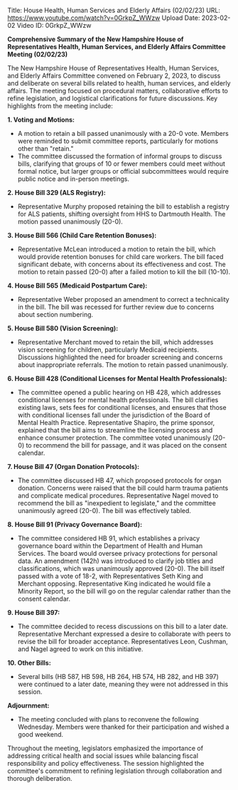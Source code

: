 Title: House Health, Human Services and Elderly Affairs (02/02/23)
URL: https://www.youtube.com/watch?v=0GrkpZ_WWzw
Upload Date: 2023-02-02
Video ID: 0GrkpZ_WWzw

**Comprehensive Summary of the New Hampshire House of Representatives Health, Human Services, and Elderly Affairs Committee Meeting (02/02/23)**

The New Hampshire House of Representatives Health, Human Services, and Elderly Affairs Committee convened on February 2, 2023, to discuss and deliberate on several bills related to health, human services, and elderly affairs. The meeting focused on procedural matters, collaborative efforts to refine legislation, and logistical clarifications for future discussions. Key highlights from the meeting include:

**1. Voting and Motions:**
   - A motion to retain a bill passed unanimously with a 20-0 vote. Members were reminded to submit committee reports, particularly for motions other than "retain."
   - The committee discussed the formation of informal groups to discuss bills, clarifying that groups of 10 or fewer members could meet without formal notice, but larger groups or official subcommittees would require public notice and in-person meetings.

**2. House Bill 329 (ALS Registry):**
   - Representative Murphy proposed retaining the bill to establish a registry for ALS patients, shifting oversight from HHS to Dartmouth Health. The motion passed unanimously (20-0).

**3. House Bill 566 (Child Care Retention Bonuses):**
   - Representative McLean introduced a motion to retain the bill, which would provide retention bonuses for child care workers. The bill faced significant debate, with concerns about its effectiveness and cost. The motion to retain passed (20-0) after a failed motion to kill the bill (10-10).

**4. House Bill 565 (Medicaid Postpartum Care):**
   - Representative Weber proposed an amendment to correct a technicality in the bill. The bill was recessed for further review due to concerns about section numbering.

**5. House Bill 580 (Vision Screening):**
   - Representative Merchant moved to retain the bill, which addresses vision screening for children, particularly Medicaid recipients. Discussions highlighted the need for broader screening and concerns about inappropriate referrals. The motion to retain passed unanimously.

**6. House Bill 428 (Conditional Licenses for Mental Health Professionals):**
   - The committee opened a public hearing on HB 428, which addresses conditional licenses for mental health professionals. The bill clarifies existing laws, sets fees for conditional licenses, and ensures that those with conditional licenses fall under the jurisdiction of the Board of Mental Health Practice. Representative Shapiro, the prime sponsor, explained that the bill aims to streamline the licensing process and enhance consumer protection. The committee voted unanimously (20-0) to recommend the bill for passage, and it was placed on the consent calendar.

**7. House Bill 47 (Organ Donation Protocols):**
   - The committee discussed HB 47, which proposed protocols for organ donation. Concerns were raised that the bill could harm trauma patients and complicate medical procedures. Representative Nagel moved to recommend the bill as "inexpedient to legislate," and the committee unanimously agreed (20-0). The bill was effectively tabled.

**8. House Bill 91 (Privacy Governance Board):**
   - The committee considered HB 91, which establishes a privacy governance board within the Department of Health and Human Services. The board would oversee privacy protections for personal data. An amendment (142h) was introduced to clarify job titles and classifications, which was unanimously approved (20-0). The bill itself passed with a vote of 18-2, with Representatives Seth King and Merchant opposing. Representative King indicated he would file a Minority Report, so the bill will go on the regular calendar rather than the consent calendar.

**9. House Bill 397:**
   - The committee decided to recess discussions on this bill to a later date. Representative Merchant expressed a desire to collaborate with peers to revise the bill for broader acceptance. Representatives Leon, Cushman, and Nagel agreed to work on this initiative.

**10. Other Bills:**
   - Several bills (HB 587, HB 598, HB 264, HB 574, HB 282, and HB 397) were continued to a later date, meaning they were not addressed in this session.

**Adjournment:**
   - The meeting concluded with plans to reconvene the following Wednesday. Members were thanked for their participation and wished a good weekend.

Throughout the meeting, legislators emphasized the importance of addressing critical health and social issues while balancing fiscal responsibility and policy effectiveness. The session highlighted the committee's commitment to refining legislation through collaboration and thorough deliberation.